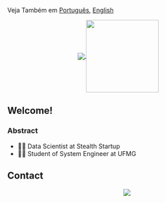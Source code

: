 Veja Também em [Português](README.md), [English](README-en-US.md)

<p align="center">
  <a href="https://github.com/anuraghazra/github-readme-stats">
    <img
      align="center"
      src="https://github-readme-stats.vercel.app/api/top-langs/?username=LucasAzvd&layout=compact&theme=tokyonight&hide_border=true"
    />
  </a>
  <a href="https://github.com/anuraghazra/github-readme-stats">
    <img
      align="center"
      height="165"
      src="https://github-readme-stats.vercel.app/api?username=LucasAzvd&show_icons=true&theme=tokyonight&hide_border=true"
    />
  </a>
</p>

## Welcome!</h2>

### Abstract

- 👨‍💻 Data Scientist at Stealth Startup   
- 👨‍🎓 Student of System Engineer at UFMG  


## Contact 

<p align="center">
    &nbsp;&nbsp;&nbsp;&nbsp;&nbsp;&nbsp;&nbsp;&nbsp;&nbsp;
    <a href="https://www.linkedin.com/in/lucas-azvd/">
        <img src="https://img.shields.io/badge/linkedin-%230077B5.svg?&style=for-the-badge&logo=linkedin&logoColor=white&link=mailto:https://www.linkedin.com/in/lucas-azvd//">
    </a>
</p>
